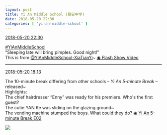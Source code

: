 ```yaml
---
layout: post
title: Yi An Middle School (易安中学)
date: 2018-05-20 22:30
categories: [ 'yi-an-middle-school' ]
---
```


<div class="weibo-info">
  <a href="https://weibo.com/6074218720/Ghzvu0BaH">2018-05-20 22:30</a>
</div>

[#YiAnMiddleSchool](https://weibo.com/p/100808e5c67e0668537d4caddefd946dcff208/super_index)  
“Sleeping late will bring pimples. Good night!”  
This is from [@YiAnMiddleSchool-XiaTianYi](https://weibo.com/6286030291)~ [◉ Flash Show Video](https://www.miaopai.com/show/pTRNhyqf~JDtvgqXvpw~ryzkcYwjTPQ74ibU8Q__.htm)

<!-- more -->

---

<div class="weibo-info">
  <a href="https://weibo.com/6074218720/GhxPcBaAo">2018-05-20 18:13</a>
</div>

The 10-minute break differing from other schools – *Yi An 5-minute Break* – released~  
Highlights:  
The chief hairdresser “Enny” was ready for his premiere. Who's the first guest?  
The cutie YAN Ke was sliding on the glazing ground~  
The vending machine stumped the boys. What could they do? [◉ Yi An 5-minute Break E02](https://www.bilibili.com/video/av23684094/)

<!-- more -->

<a href="https://wx2.sinaimg.cn/mw690/006D4NLGgy1frhyyb06c1j30u01hctwk.jpg">
  <img class="weibo-pic-preview" src="https://wx2.sinaimg.cn/orj360/006D4NLGgy1frhyyb06c1j30u01hctwk.jpg" />
</a>
